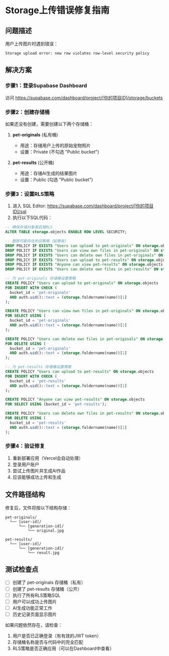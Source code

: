 # Storage上传错误修复指南

## 问题描述
用户上传图片时遇到错误：
```
Storage upload error: new row violates row-level security policy
```

## 解决方案

### 步骤1：登录Supabase Dashboard
访问 https://supabase.com/dashboard/project/[你的项目ID]/storage/buckets

### 步骤2：创建存储桶
如果还没有创建，需要创建以下两个存储桶：

1. **pet-originals** (私有桶)
   - 用途：存储用户上传的原始宠物照片
   - 设置：Private (不勾选 "Public bucket")
   
2. **pet-results** (公开桶)
   - 用途：存储AI生成的结果图片
   - 设置：Public (勾选 "Public bucket")

### 步骤3：设置RLS策略
1. 进入 SQL Editor: https://supabase.com/dashboard/project/[你的项目ID]/sql
2. 执行以下SQL代码：

```sql
-- 确保存储对象表启用RLS
ALTER TABLE storage.objects ENABLE ROW LEVEL SECURITY;

-- 删除可能存在的旧策略（如果有）
DROP POLICY IF EXISTS "Users can upload to pet-originals" ON storage.objects;
DROP POLICY IF EXISTS "Users can view own files in pet-originals" ON storage.objects;
DROP POLICY IF EXISTS "Users can delete own files in pet-originals" ON storage.objects;
DROP POLICY IF EXISTS "Users can upload to pet-results" ON storage.objects;
DROP POLICY IF EXISTS "Anyone can view pet-results" ON storage.objects;
DROP POLICY IF EXISTS "Users can delete own files in pet-results" ON storage.objects;

-- 为 pet-originals 存储桶设置策略
CREATE POLICY "Users can upload to pet-originals" ON storage.objects
FOR INSERT WITH CHECK (
  bucket_id = 'pet-originals' 
  AND auth.uid()::text = (storage.foldername(name))[1]
);

CREATE POLICY "Users can view own files in pet-originals" ON storage.objects
FOR SELECT USING (
  bucket_id = 'pet-originals' 
  AND auth.uid()::text = (storage.foldername(name))[1]
);

CREATE POLICY "Users can delete own files in pet-originals" ON storage.objects
FOR DELETE USING (
  bucket_id = 'pet-originals' 
  AND auth.uid()::text = (storage.foldername(name))[1]
);

-- 为 pet-results 存储桶设置策略
CREATE POLICY "Users can upload to pet-results" ON storage.objects
FOR INSERT WITH CHECK (
  bucket_id = 'pet-results' 
  AND auth.uid()::text = (storage.foldername(name))[1]
);

CREATE POLICY "Anyone can view pet-results" ON storage.objects
FOR SELECT USING (bucket_id = 'pet-results');

CREATE POLICY "Users can delete own files in pet-results" ON storage.objects
FOR DELETE USING (
  bucket_id = 'pet-results' 
  AND auth.uid()::text = (storage.foldername(name))[1]
);
```

### 步骤4：验证修复
1. 重新部署应用（Vercel会自动处理）
2. 登录用户账户
3. 尝试上传图片并生成AI作品
4. 应该能够成功上传和生成

## 文件路径结构
修复后，文件将按以下结构存储：
```
pet-originals/
  └── [user-id]/
      └── [generation-id]/
          └── original.jpg

pet-results/
  └── [user-id]/
      └── [generation-id]/
          └── result.jpg
```

## 测试检查点
- [ ] 创建了 pet-originals 存储桶（私有）
- [ ] 创建了 pet-results 存储桶（公开）
- [ ] 执行了所有RLS策略SQL
- [ ] 用户可以成功上传图片
- [ ] AI生成功能正常工作
- [ ] 历史记录页面显示图片

如果问题依然存在，请检查：
1. 用户是否已正确登录（有有效的JWT token）
2. 存储桶名称是否与代码中的完全匹配
3. RLS策略是否正确应用（可以在Dashboard中查看）